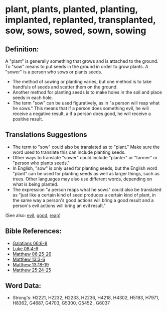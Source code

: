 # plant, plants, planted, planting, implanted, replanted, transplanted, sow, sows, sowed, sown, sowing #

## Definition: ##

A "plant" is generally something that grows and is attached to the ground. To "sow" means to put seeds in the ground in order to grow plants. A "sower" is a person who sows or plants seeds.

* The method of sowing or planting varies, but one method is to take handfuls of seeds and scatter them on the ground.
* Another method for planting seeds is to make holes in the soil and place seeds in each hole.
* The term "sow" can be used figuratively, as in "a person will reap what he sows." This means that if a person does something evil, he will receive a negative result, a if a person does good, he will receive a positive result.

## Translations Suggestions ##

* The term to "sow" could also be translated as to "plant." Make sure the word used to translate this can include planting seeds.
* Other ways to translate "sower" could include "planter" or "farmer" or "person who plants seeds."
* In English, "sow" is only used for planting seeds, but the English word "plant" can be used for planting seeds as well as larger things, such as trees. Other languages may also use different words, depending on what is being planted.
* The expression "a person reaps what he sows" could also be translated as "just like a certain kind of seed produces a certain kind of plant, in the same way a person's good actions will bring a good result and a person's evil actions will bring an evil result."

(See also: [evil](../kt/evil.md), [good](../kt/good.md), [reap](../other/reap.md))

## Bible References: ##

* [Galatians 06:6-8](rc://en/tn/help/gal/06/06)
* [Luke 08:4-6](rc://en/tn/help/luk/08/04)
* [Matthew 06:25-26](rc://en/tn/help/mat/06/25)
* [Matthew 13:3-6](rc://en/tn/help/mat/13/03)
* [Matthew 13:18-19](rc://en/tn/help/mat/13/18)
* [Matthew 25:24-25](rc://en/tn/help/mat/25/24)

## Word Data: ##

* Strong's: H2221, H2232, H2233, H2236, H4218, H4302, H5193, H7971, H8362, G4687, G4703, G5300, G5452 , G6037

